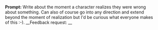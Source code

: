 __Prompt:__ Write about the moment a character realizes they were wrong about something. Can also of course go into any direction and extend beyond the moment of realization but I'd be curious what everyone makes of this :-).
__Feedback request: __



